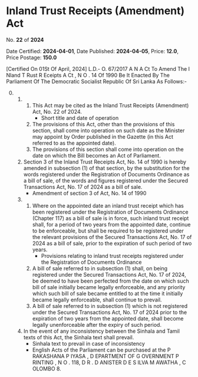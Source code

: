 # Inland  Trust  Receipts  (Amendment) Act

No. **22** of **2024**

Date Certified: **2024-04-01**, Date Published: **2024-04-05**, Price: **12.0**, Price Postage: **150.0**

[Certified On 01St Of April, 2024]
L.D.- O. 67/2017
A N  A Ct   To   Amend   The  I Nland  T Rust  R Eceipts A Ct , N O . 14   Of   1990
Be It Enacted By The Parliament Of The Democratic Socialist Republic Of Sri Lanka As Follows:-

0. 
    1. 
        1. This Act may be cited as the Inland Trust Receipts (Amendment) Act, No. 22 of 2024.
            - Short title and date of operation
        2. The provisions of this Act, other than the provisions of this section, shall come into operation on such date as the Minister may appoint by Order published in the  Gazette (in this Act referred to as the appointed date).
        3. The provisions of this section shall come into operation on the date on which the Bill becomes an Act of Parliament.
    2. Section 3 of the Inland Trust Receipts Act, No. 14 of 1990 is hereby amended in subsection (1) of that section, by the substitution for the words registered under the Registration of Documents Ordinance as a bill of sale, of the words and figures registered under the Secured Transactions Act, No. 17 of 2024 as a bill of sale.
        - Amendment of section 3 of Act, No. 14 of 1990
    3. 
        1. Where on the appointed date an inland trust receipt which has been registered under the Registration of Documents Ordinance (Chapter 117) as a bill of sale is in force, such inland trust receipt shall, for a period of two years from the appointed date, continue to be enforceable, but shall be required to be registered under the relevant provisions of the Secured Transactions Act, No. 17 of 2024 as a bill of sale, prior to the expiration of such period of  two years.
            - Provisions relating to inland trust receipts registered under the Registration of Documents Ordinance
        2. A bill of sale referred to in subsection (1) shall, on being registered under the Secured Transactions Act, No. 17 of 2024, be deemed to have been perfected from the date on which such bill of sale initially became legally enforceable, and any priority which such bill of sale became entitled to at the time it initially became legally enforceable, shall continue to prevail.
        3. A bill of sale referred to in subsection (1) which is not registered under the Secured Transactions Act, No. 17 of 2024 prior to the expiration of two years from the appointed date, shall become legally unenforceable after the expiry of such period.
    4. In the event of any inconsistency between the Sinhala and Tamil texts of this Act, the Sinhala text shall prevail.
        - Sinhala text to prevail in case of inconsistency
        - English Acts of the Parliament can be purchased at the P RAKASHANA  P IYASA , D EPARTMENT   OF G OVERNMENT  P RINTING , N O . 118, D R . D ANISTER  D E  S ILVA  M AWATHA , C OLOMBO  8.